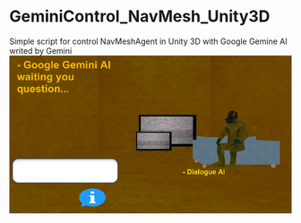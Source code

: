 # GeminiControl_NavMesh_Unity3D
Simple script for control NavMeshAgent in Unity 3D with Google Gemine AI writed by Gemini
![](https://github.com/dclxviclangames/GeminiControl_NavMesh_Unity3D/blob/main/Sanp.png)
